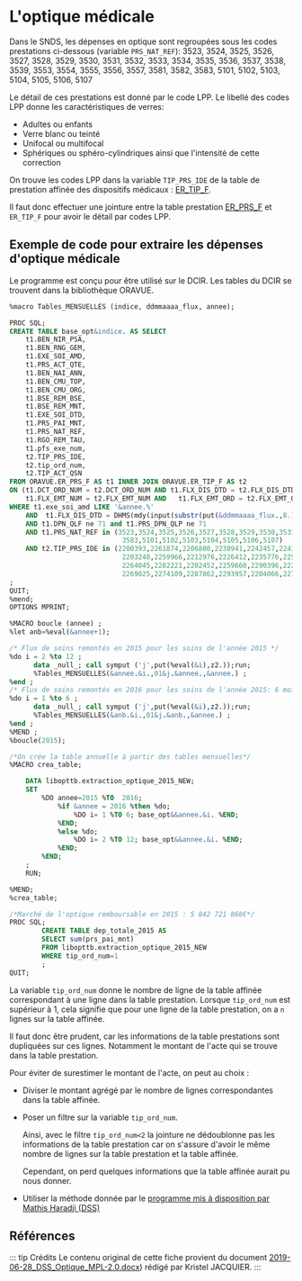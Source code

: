 # L'optique médicale

Dans le SNDS, les dépenses en optique sont regroupées sous les codes prestations ci-dessous (variable `PRS_NAT_REF`):
3523, 3524, 3525, 3526, 3527, 3528, 3529, 3530, 3531, 3532, 3533, 3534, 3535, 3536, 3537, 3538, 3539, 3553, 3554, 3555, 3556, 3557, 3581, 3582, 3583, 5101, 5102, 5103, 5104, 5105, 5106, 5107

Le détail de ces prestations est donné par le code LPP. 
Le libellé des codes LPP donne les caractéristiques de verres:
- Adultes ou enfants
- Verre blanc ou teinté
- Unifocal ou multifocal
- Sphériques ou sphéro-cylindriques ainsi que l'intensité de cette correction

On trouve les codes LPP dans la variable `TIP_PRS_IDE` de la table de prestation affinée des dispositifs médicaux : [ER_TIP_F](../tables/DCIR/ER_TIP_F.md). 

Il faut donc effectuer une jointure entre la table prestation [ER_PRS_F](../tables/DCIR/ER_PRS_F.md) et `ER_TIP_F` pour avoir le détail par codes LPP.

## Exemple de code pour extraire les dépenses d'optique médicale

Le programme est conçu pour être utilisé sur le DCIR. Les tables du DCIR se trouvent dans la bibliothèque ORAVUE. 

```sql
%macro Tables_MENSUELLES (indice, ddmmaaaa_flux, annee);

PROC SQL;
CREATE TABLE base_opt&indice. AS SELECT
    t1.BEN_NIR_PSA,
	t1.BEN_RNG_GEM,
	t1.EXE_SOI_AMD,
	t1.PRS_ACT_QTE, 
	t1.BEN_NAI_ANN,
	t1.BEN_CMU_TOP,
	t1.BEN_CMU_ORG, 
    t1.BSE_REM_BSE, 
    t1.BSE_REM_MNT, 
    t1.EXE_SOI_DTD, 
    t1.PRS_PAI_MNT,  
    t1.PRS_NAT_REF, 
    t1.RGO_REM_TAU,
	t1.pfs_exe_num,
	t2.TIP_PRS_IDE,
	t2.tip_ord_num,
	t2.TIP_ACT_QSN
FROM ORAVUE.ER_PRS_F AS t1 INNER JOIN ORAVUE.ER_TIP_F AS t2
ON (t1.DCT_ORD_NUM = t2.DCT_ORD_NUM AND t1.FLX_DIS_DTD = t2.FLX_DIS_DTD AND 
	t1.FLX_EMT_NUM = t2.FLX_EMT_NUM AND   t1.FLX_EMT_ORD = t2.FLX_EMT_ORD AND t1.FLX_EMT_TYP = t2.FLX_EMT_TYP AND t1.FLX_TRT_DTD = t2.FLX_TRT_DTD AND  t1.ORG_CLE_NUM = t2.ORG_CLE_NUM AND t1.PRS_ORD_NUM = t2.PRS_ORD_NUM AND t1.REM_TYP_AFF = t2.REM_TYP_AFF)
WHERE t1.exe_soi_amd LIKE '&annee.%'
	AND  t1.FLX_DIS_DTD = DHMS(mdy(input(substr(put(&ddmmaaaa_flux.,8.),3,2),2.),input(substr(put(&ddmmaaaa_flux.,8.),1,2),2.),input(substr(put(&ddmmaaaa_flux.,8.),5,4),4.)),0,0,0)
	AND t1.DPN_QLF ne 71 and t1.PRS_DPN_QLP ne 71
	AND t1.PRS_NAT_REF in (3523,3524,3525,3526,3527,3528,3529,3530,3531,3532,3533,3534,3535,3536,3537,3538,3539,3553,3554,3555,3556,3557,3581,3582,
							3583,5101,5102,5103,5104,5105,5106,5107)
	AND t2.TIP_PRS_IDE in (2200393,2261874,2206800,2238941,2242457,2243304,2243540,2245036,2268385,2270413,2283953,2273854,2297441,2248320,2219381,2291088,
							2203240,2259966,2212976,2226412,2235776,2252668,2254868,2263459,2280660,2282793,2284527,2287916,2288519,2265330,2295896,2299523,2234239,2238792,2240671,2259245,
							2264045,2282221,2202452,2259660,2290396,2227038,2202239,2245384,2252042,2291183,2295198,2299180,2210546,2223342,2200795,2222408,2227908,2227920,2246716,2247905,
							2269025,2274109,2287862,2293957,2204066,2278219,2202305,2232855,2238958,2247934,2256790,2266676,2267397,2285136,2289571,2292030,2295815,2297866,2297926,2251545)
;
QUIT;
%mend;
OPTIONS MPRINT;

%MACRO boucle (annee) ;
%let anb=%eval(&annee+1);

/* Flux de soins remontés en 2015 pour les soins de l'année 2015 */
%do i = 2 %to 12 ;
      data _null_; call symput ('j',put(%eval(&i),z2.));run;
      %Tables_MENSUELLES(&annee.&i.,01&j.&annee.,&annee.) ;
%end ;
/* Flux de soins remontés en 2016 pour les soins de l'année 2015: 6 mois de remontée de flux après décembre 2015*/
%do i = 1 %to 6 ;
      data _null_; call symput ('j',put(%eval(&i),z2.));run;
      %Tables_MENSUELLES(&anb.&i.,01&j.&anb.,&annee.) ;
%end ;
%MEND ;
%boucle(2015);

/*On crée la table annuelle à partir des tables mensuelles*/
%MACRO crea_table;

	DATA libopttb.extraction_optique_2015_NEW;
	SET 
		%DO annee=2015 %TO  2016;
			%if &annee = 2016 %then %do;
				%DO i= 1 %TO 6; base_opt&&annee.&i. %END;
			%END;
			%else %do;
				%DO i= 2 %TO 12; base_opt&&annee.&i. %END;
			%END;
		%END;
	; 
	RUN;

%MEND;
%crea_table;

/*Marché de l'optique remboursable en 2015 : 5 842 721 868€*/
PROC SQL;
		CREATE TABLE dep_totale_2015 AS 
		SELECT sum(prs_pai_mnt)
		FROM libopttb.extraction_optique_2015_NEW
		WHERE tip_ord_num=1
		;
QUIT;
```
La variable `tip_ord_num` donne le nombre de ligne de la table affinée correspondant à une ligne dans la table prestation. Lorsque `tip_ord_num` est supérieur à 1, cela signifie que pour une ligne de la table prestation, on a `n` lignes sur la table affinée. 

Il faut donc être prudent, car les informations de la table prestations sont dupliquées sur ces lignes. Notamment le montant de l'acte qui se trouve dans la table prestation.

Pour éviter de surestimer le montant de l'acte, on peut au choix :
- Diviser le montant agrégé par le nombre de lignes correspondantes dans la table affinée. 
- Poser un filtre sur la variable `tip_ord_num`.

  Ainsi, avec le filtre `tip_ord_num<2` la jointure ne dédoublonne pas les informations de la table prestation car on s'assure d'avoir le même nombre de lignes sur la table prestation et la table affinée. 

  Cependant, on perd quelques informations que la table affinée aurait pu nous donner.

- Utiliser la méthode donnée par le [programme mis à disposition par Mathis Haradji (DSS)](https://gitlab.com/DREES_code/public/gu-snds/programmes-sas-gu-snds/blob/master/Optique_-_DCIR_-_DSS.sas)

## Références

::: tip Crédits
Le contenu original de cette fiche provient du document [2019-06-28_DSS_Optique_MPL-2.0.docx](../files/DSS/2019-06-28_DSS_Optique_MPL-2.0.docx)) rédigé par Kristel JACQUIER.
:::
